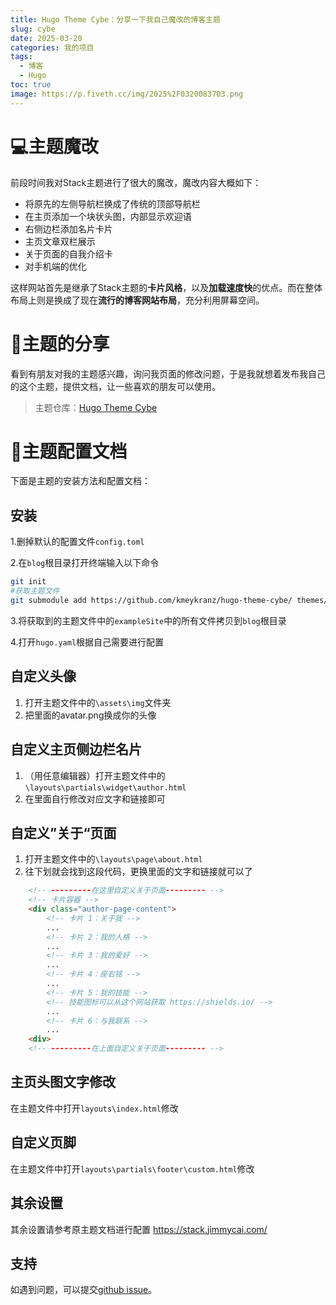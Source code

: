 ```yaml
---
title: Hugo Theme Cybe：分享一下我自己魔改的博客主题
slug: cybe
date: 2025-03-20
categories: 我的项目
tags:
  - 博客
  - Hugo
toc: true
image: https://p.fiveth.cc/img/2025%2F0320083703.png
---
```

# 💻主题魔改
前段时间我对Stack主题进行了很大的魔改，魔改内容大概如下：
- 将原先的左侧导航栏换成了传统的顶部导航栏
- 在主页添加一个块状头图，内部显示欢迎语
- 右侧边栏添加名片卡片
- 主页文章双栏展示
- 关于页面的自我介绍卡
- 对手机端的优化

这样网站首先是继承了Stack主题的**卡片风格**，以及**加载速度快**的优点。而在整体布局上则是换成了现在**流行的博客网站布局**，充分利用屏幕空间。
# 🔗主题的分享
看到有朋友对我的主题感兴趣，询问我页面的修改问题，于是我就想着发布我自己的这个主题，提供文档，让一些喜欢的朋友可以使用。

> 主题仓库：[Hugo Theme Cybe](https://github.com/kmeykranz/hugo-theme-cybe)

# 👾主题配置文档
下面是主题的安装方法和配置文档：
## 安装
1.删掉默认的配置文件`config.toml`

2.在`blog`根目录打开终端输入以下命令
```bash
git init
#获取主题文件
git submodule add https://github.com/kmeykranz/hugo-theme-cybe/ themes/hugo-theme-cybe
```

3.将获取到的主题文件中的`exampleSite`中的所有文件拷贝到`blog`根目录

4.打开`hugo.yaml`根据自己需要进行配置

## 自定义头像
1. 打开主题文件中的`\assets\img`文件夹
2. 把里面的avatar.png换成你的头像

## 自定义主页侧边栏名片
1. （用任意编辑器）打开主题文件中的`\layouts\partials\widget\author.html`
2. 在里面自行修改对应文字和链接即可

## 自定义”关于“页面
1. 打开主题文件中的`\layouts\page\about.html`
2. 往下划就会找到这段代码，更换里面的文字和链接就可以了
```html
    <!-- ---------在这里自定义关于页面--------- -->
    <!-- 卡片容器 -->
    <div class="author-page-content">
        <!-- 卡片 1：关于我 -->
        ...
        <!-- 卡片 2：我的人格 -->
        ...
        <!-- 卡片 3：我的爱好 -->
        ...
        <!-- 卡片 4：座右铭 -->
        ...
        <!-- 卡片 5：我的技能 -->
        <!-- 技能图标可以从这个网站获取 https://shields.io/ -->
        ...
        <!-- 卡片 6：与我联系 -->
        ...
    <div>
    <!-- ---------在上面自定义关于页面--------- -->
```

## 主页头图文字修改
在主题文件中打开`layouts\index.html`修改

## 自定义页脚
在主题文件中打开`layouts\partials\footer\custom.html`修改

## 其余设置
其余设置请参考原主题文档进行配置 https://stack.jimmycai.com/

## 支持
如遇到问题，可以提交[github issue](https://github.com/kmeykranz/hugo-theme-cybe/issues)。